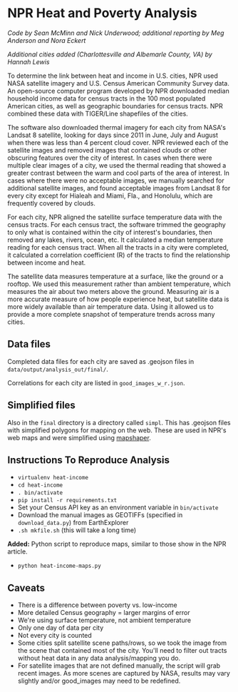 # NPR Heat and Poverty Analysis

_Code by Sean McMinn and Nick Underwood; additional reporting by Meg Anderson and Nora Eckert_

_Additional cities added (Charlottesville and Albemarle County, VA) by Hannah Lewis_

To determine the link between heat and income in U.S. cities, NPR used NASA satellite imagery and U.S. Census American Community Survey data. An open-source computer program developed by NPR downloaded median household income data for census tracts in the 100 most populated American cities, as well as geographic boundaries for census tracts. NPR combined these data with TIGER/Line shapefiles of the cities.

The software also downloaded thermal imagery for each city from NASA's Landsat 8 satellite, looking for days since 2011 in June, July and August when there was less than 4 percent cloud cover. NPR reviewed each of the satellite images and removed images that contained clouds or other obscuring features over the city of interest. In cases when there were multiple clear images of a city, we used the thermal reading that showed a greater contrast between the warm and cool parts of the area of interest. In cases where there were no acceptable images, we manually searched for additional satellite images, and found acceptable images from Landsat 8 for every city except for Hialeah and Miami, Fla., and Honolulu, which are frequently covered by clouds.

For each city, NPR aligned the satellite surface temperature data with the census tracts. For each census tract, the software trimmed the geography to only what is contained within the city of interest's boundaries, then removed any lakes, rivers, ocean, etc. It calculated a median temperature reading for each census tract. When all the tracts in a city were completed, it calculated a correlation coefficient (R) of the tracts to find the relationship between income and heat.

The satellite data measures temperature at a surface, like the ground or a rooftop. We used this measurement rather than ambient temperature, which measures the air about two meters above the ground. Measuring air is a more accurate measure of how people experience heat, but satellite data is more widely available than air temperature data. Using it allowed us to provide a more complete snapshot of temperature trends across many cities.

## Data files

Completed data files for each city are saved as .geojson files in `data/output/analysis_out/final/`.

Correlations for each city are listed in `good_images_w_r.json`.

## Simplified files

Also in the `final` directory is a directory called `simpl`. This has .geojson files with simplified polygons for mapping on the web. These are used in NPR's web maps and were simplified using [mapshaper](https://github.com/mbloch/mapshaper).


## Instructions To Reproduce Analysis

- `virtualenv heat-income`
- `cd heat-income`
- `. bin/activate`
- `pip install -r requirements.txt`
- Set your Census API key as an environment variable in `bin/activate`
- Download the manual images as GEOTIFFs (specified in `download_data.py`) from EarthExplorer
- `.sh mkfile.sh` (this will take a long time)

<b>Added:</b> Python script to reproduce maps, similar to those show in the NPR article.
- `python heat-income-maps.py`

## Caveats
- There is a difference between poverty vs. low-income
- More detailed Census geography = larger margins of error
- We're using surface temperature, not ambient temperature
- Only one day of data per city
- Not every city is counted
- Some cities split satellite scene paths/rows, so we took the image from the scene that contained most of the city. You'll need to filter out tracts without heat data in any data analysis/mapping you do.
- For satellite images that are not defined manually, the script will grab recent images. As more scenes are captured by NASA, results may vary slightly and/or good_images may need to be redefined.
